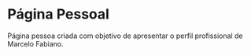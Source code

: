 # Página Pessoal

Página pessoa criada com objetivo de apresentar o perfil profissional de Marcelo Fabiano.